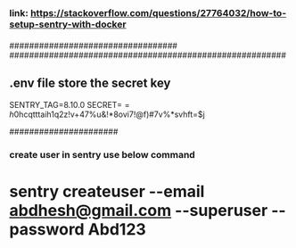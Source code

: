 ## 
### link: https://stackoverflow.com/questions/27764032/how-to-setup-sentry-with-docker

####
####

#### #####################
##################################
########################################################
## .env file store the secret key 

SENTRY_TAG=8.10.0
SECRET=$=h$0hcqtttaih1q2z!v+47%u&!*8ovi7!@f)#7v%*svhft=$j


######################
### create user in sentry use below command 
# sentry createuser --email abdhesh@gmail.com --superuser --password Abd123
  
